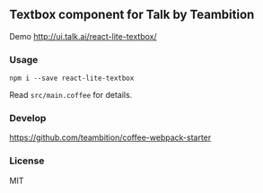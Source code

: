 
Textbox component for Talk by Teambition
----

Demo http://ui.talk.ai/react-lite-textbox/

### Usage

```
npm i --save react-lite-textbox
```

Read `src/main.coffee` for details.

### Develop

https://github.com/teambition/coffee-webpack-starter

### License

MIT
